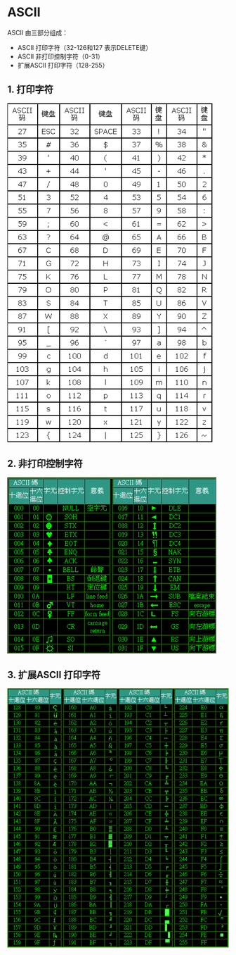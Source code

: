 # ASCII 

ASCII 由三部分组成：
+ ASCII 打印字符（32-126和127 表示DELETE键）
+ ASCII 非打印控制字符（0-31）
+ 扩展ASCII 打印字符（128-255）

## 1. 打印字符

![32-127常见打印字符](../images/ascii_32127.gif)

## 2. 非打印控制字符

![0-31控制字符](../images/ascii_031.jpg)

## 3. 扩展ASCII 打印字符

![128-255扩展字符](../images/ascii_128255.jpg)


